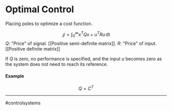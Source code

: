 # Optimal Control
Placing poles to optimize a cost function.

$$
\mathcal{J} = \int_{0}^{\infty} x^{T}Qx + u^{T}Ru\, \mathrm{dt}
$$
$Q$: "Price" of signal. [[Positive semi-definite matrix]].
$R$: "Price" of input. [[Positive definite matrix]]

If $Q$ is zero, no performance is specified, and the input $u$ becomes zero as the system does not need to reach its reference.

#### Example
$$
Q = C^{T}
$$

---
#controlsystems